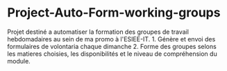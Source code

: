# Project-Auto-Form-working-groups
Projet destiné a automatiser la formation des groupes de travail hebdomadaires au sein de ma promo à l'ESIEE-IT.  1. Génère et envoi des formulaires de volontaria chaque dimanche 2. Forme des groupes selons les matieres choisies, les disponibilités et le niveau de compréhension du module.
